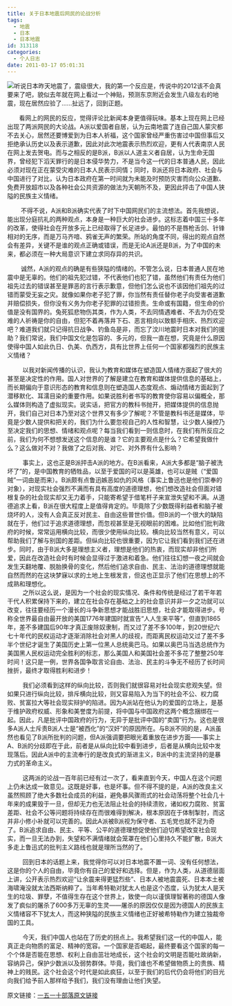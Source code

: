 ```yaml
---
title: 关于日本地震后网民的论战分析
tags:
  - 地震
  - 日本
  - 日本地震
id: 313118
categories:
  - 个人日志
date: 2011-03-17 05:01:31
---
```


[![](http://love4026.files.wordpress.com/2011/03/20110314091032285.jpg)](http://love4026.files.wordpress.com/2011/03/20110314091032285.jpg)听说日本昨天地震了，震级很大，我的第一个反应是，传说中的2012该不会真要来了吧，貌似去年就在网上看过一个神贴，预测东京附近会发生八级左右的地震，现在居然应验了......扯远了，回到正题。

&#160;&#160;&#160;&#160;&#160;&#160; 看网上的网民的反应，觉得评论比新闻本身更值得玩味。基本上现在网上已经出现了两派网民的大论战。A派以爱国者自居，认为云南地震了连自己国人蒙灾都不去关心，居然还要博爱到为日本人祈福，这个国家曾经严重伤害过中国但事后又拒绝承认历史以及表示道歉，因此对此次地震表示热烈欢迎，更有人代表南京人民在网上发去贺电。而与之相反的是B派，B派以人道主义者自居，认为生命无国界，曾经犯下滔天罪行的是日本侵华势力，不是当今这一代的日本普通人民，因此必须对现在正在蒙受灾难的日本人民表示同情；同时，B派还将日本政府、社会与中国进行了对比，认为日本政府在第一时间就为未能及时预防灾害而向公众道歉、免费开放超市以及各种社会公共资源的做法为天朝所不及，更因此抨击了中国人狭隘的民族主义情绪。

&#160;&#160;&#160;&#160;&#160;&#160;&#160; 不得不说，A派和B派确实代表了时下中国网民们的主流想法。首先我想说，能出现分庭抗礼的两种观点，本身是一种巨大的社会进步。这标志着中国三十多年的改革，使得社会在开放多元上已经取得了长足进步。最怕的不是唇枪舌剑、针锋相对的无序，而是万马齐喑、鸦雀无声的繁荣。所站的角度不同，得出的观点自然会有差异，关键不是谁的观点正确或错误，而是无论A派还是B派，为了中国的未来，都必须在一种大局意识下建立求同存异的共识。

&#160;&#160;&#160;&#160;&#160;&#160;&#160; 诚然，A派的观点的确是有些狭隘的情绪的。不管怎么说，日本普通人民在地震中是无辜的。他们的祖先犯过错，不代表他们也犯了错，虽然他们有责任为他们祖先过去的错误甚至是罪恶的言行表示歉意，但他们怎么说也不该因他们祖先的过错而蒙受无妄之灾。就像如果你老子犯了罪，你当然有责任替你老子向受害者道歉并赔偿损失，但你没有义务为你老子犯罪的过错担责。生命或有国籍，但生命的价值是没有国界的。兔死狐悲物伤其类，作为人类，不去同情遇难者、不去为仍在受难的人祈祷是你的自由，但犯不着再落井下石、恶言相向以致额手相庆、热烈欢迎吧？难道我们就只记得抗日战争、钓鱼岛是非，而忘了汶川地震时日本对我们的援助？我们常说，我们中国文化是包容的、多元的，但我一直在想，究竟是什么原因使得中国人如此仇日、仇美、仇西方，具有比世界上任何一个国家都强烈的民族主义情绪？

&#160;&#160;&#160;&#160;&#160;&#160;&#160;&#160; 以我对新闻传播的认识，我认为教育和媒体在塑造国人情绪方面起了很大的甚至是决定性的作用。国人对世界的了解是建立在教育和媒体提供信息的基础上，而长期偏向于意识形态的教育和信息则在塑造国人态度观点、煽动情绪方面起到了潜移默化、耳濡目染的重要作用。如果说胜利者书写的教育使你容易以偏概全，那么媒体则构造了虚拟现实。说实话，把官方的教科书抛开，把媒体提供的信息抛开，我们自己对日本乃至对这个世界又有多少了解呢？不管是教科书还是媒体，毕竟是少数人提供和把关的，我们为什么要忽视自己的人性和智慧，让少数人操控乃至决定我们的思想、情绪和观点呢？每当我们看到一则信息时，在我们有所反应之前，我们为何不想想发送这个信息的是谁？它的主要观点是什么？它希望我做什么？这么做对不对？我做了之后对我、对它、对外界有什么影响？

&#160;&#160;&#160;&#160;&#160;&#160;&#160;&#160; 事实上，这也正是B派抨击A派的地方。在B派看来，A派大多都是“脑子被洗坏了”的，是中国教育的牺牲品，以至于爱国的可以是英雄，也可以是贼（“爱国贼”一词由是而来）。B派颇有点鲁迅嫉恶如仇的风格（事实上鲁迅也是他们崇奉的对象），对现实社会强烈不满而有具有高度的道德理想，他们想改造社会但面对错根复杂的社会现实却又无力着手，只能寄希望于借笔杆子来宣泄失望和不满。从道德追求上看，B派在很大程度上是值得肯定的。毕竟除了少数既得利益者和脑子被烧坏的人，没有人会真正反对民主、自由这些普世价值。但B派的一个很大的缺陷就在于，他们过于追求道德理想，而忽视甚至是无视眼前的困难。比如他们批判政府的时候，常常运用横向比较，而很少使用纵向比较。横向比较当然有意义，可以帮助我们了解与别国的差距。但纵向比较也很重要，因为它让我们看到我们还在进步。同时，由于B派大多是理想主义者，理想是他们的热衷，而现实却非他们所爱，因此在改造社会时有时候会显得过于激进和着急。他们往往幻想一夜之间就会发生天翻地覆、脱胎换骨的变化，然后他们追求自由、民主、法治的道德理想就能自然而然的在这块梦寐以求的土地上生根发言，但这也正显示了他们在思想上的不成熟和理想化。   
&#160;&#160;&#160;&#160;&#160;&#160;&#160;&#160; 之所以这么说，是因为一个社会的现实情况、条件和传统是经过了若干年若干代人积累保持下来的，建立在社会存在基础之上的社会意识并非一夕之功就可以改变，往往要经历一个漫长的斗争新思想才能战胜旧思想，社会才能取得进步。号称全世界最自由最开放的美国1776年建国时就宣告“人人生来平等”，但直到1865年，差不多建国后90年才真正废除奴隶制，而又过了差不多100年，到20世纪六七十年代的民权运动才逐渐消除社会对黑人的歧视，而距离民权运动又过了差不多半个世纪才诞生了美国历史上第一位黑人总统奥巴马。如果以奥巴马当选总统作为美国黑人民权运动完全胜利的标志，那么美国人和美国社会差不多花了整整250年时间！这只是一例，世界各国争取言论自由、法治、民主的斗争无不经历了长时间挫折，最终才取得胜利和进步！&#160;&#160;&#160;&#160;&#160;&#160;&#160; 

&#160;&#160;&#160;&#160;&#160;&#160;&#160;&#160; 我们必须看到这样的纵向比较，否则我们就很容易对社会现实悲观失望。但如果只进行纵向比较，排斥横向比较，则又容易陷入为当下的社会不公、权力腐败、贫富拉大等社会现实辩护的陷进。因为A派站在他认为的爱国的立场上，是基于维护政府权威、形象和美誉度为前提，将中国与中国政府这两个概念捆绑在一起。因此，凡是批评中国政府的行为，无异于是批评中国的“卖国”行为。这也是很多A派人士斥责B派人士是“被西化”的“汉奸”的原因所在。与B派不同的是，A派虽然也看见了B派所批判的问题，但A派强调要把眼光着重放在进步方面——事实上A、B派的分歧即在于此，前者是从纵向比较中看到进步，后者是从横向比较中发现落后。因此A派中的主流奉行的是改良式的渐进主义，B派中的主流坚持的是暴力式的革命主义。

&#160;&#160;&#160;&#160;&#160;&#160;&#160;&#160; 这两派的论战一百年前已经有过一次了，看来直到今天，中国人在这个问题上仍未达成一致意见。这既是好事，也是坏事。但不得不提的是，A派的改良主义虽然照顾了绝大多数社会成员的利益，避免暴风骤雨式的社会动荡将整个社会几十年来的成果毁于一旦，但却无力也无法阻止社会的持续溃败，诸如权力腐败、贫富差距、社会不公等问题将持续存在而很难得到解决，根本原因在于体制掣肘，而这并非小修小补就可以完善的。因此A派被B派视为保守者、五毛党也就不足为奇了。B派追求自由、民主、平等、公平的道德理想促使他们迫切希望改变社会现实，而一旦无法办到，失望和不满情绪就会笼罩在他们心里持久不能扩散，B派大多走上鲁迅式的批判主义路线也就是理所当然的了。

&#160;&#160;&#160;&#160;&#160;&#160;&#160;&#160; 回到日本的话题上来，我觉得你可以对日本地震不置一词、没有任何想法，这是你的个人的自由，毕竟你有自己的爱好和选择。但是，作为人类，从道德层面上讲，公开表示热烈欢迎“让余震来得更猛烈些”、日本人被地震震死、日本本土被海啸淹没就太法西斯纳粹了。当年希特勒对犹太人也是这个态度，认为犹太人是天生的垃圾、罪孽，不值得生存在这个世界上，致使一向以谨慎理智著称的德国人像发了疯似的屠杀了600多万无辜的生灵——屠杀的原因仅仅是因为德国人的民族主义情绪容不下犹太人，而这种狭隘的民族主义情绪也正好被希特勒作为建立独裁帝国的工具。

&#160;&#160;&#160;&#160;&#160;&#160;&#160;&#160; 今天，我们中国人也站在了历史的拐点上。我希望我们这一代的中国人，能真正走向物质的富足、精神的宽容。一个国家是否崛起，最终要看这个国家的每一个个体是否能在思想、权利上自由茁壮地成长，这个社会的文明是否能吐故纳新，容纳异己，保护少数派以及弱势群体。毕竟，我们谁也不希望做物质上的贵族、精神上的贱民。这个社会这个时代是如此疯狂，以至于我们的后代仍会将他们的目光向我们给予前人那样给予我们，我们没有理由让他们失望。

原文链接：[一五一十部落原文链接](http://www.my1510.cn/article.php?id=8fa71903f406555a "一五一十部落原文链接")